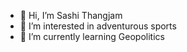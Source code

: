 - 👋 Hi, I’m Sashi Thangjam
- 👀 I’m interested in adventurous sports
- 🌱 I’m currently learning Geopolitics


<!---
eshingchou/eshingchou is a ✨ special ✨ repository because its `README.md` (this file) appears on your GitHub profile.
You can click the Preview link to take a look at your changes.
--->
